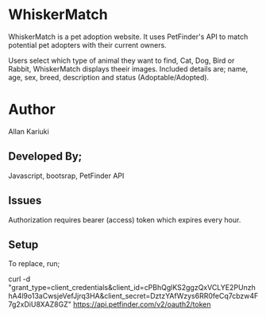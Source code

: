 # WhiskerMatch
WhiskerMatch is a pet adoption website.
It uses PetFinder's API to match potential pet adopters with their current owners.

Users select which type of animal they want to find, Cat, Dog, Bird or Rabbit, WhiskerMatch displays theeir images.
Included details are; name, age, sex, breed, description and status (Adoptable/Adopted).

# Author
Allan Kariuki

## Developed By;
Javascript, bootsrap, PetFinder API

## Issues
Authorization requires bearer (access) token which expires every hour.

## Setup
To replace, run; 

curl -d "grant_type=client_credentials&client_id=cPBhQglKS2ggzQxVCLYE2PUnzhhA4l9o13aCwsjeVefJjrq3HA&client_secret=DztzYAfWzys6RR0feCq7cbzw4F7g2xDiU8XAZ8GZ" https://api.petfinder.com/v2/oauth2/token



